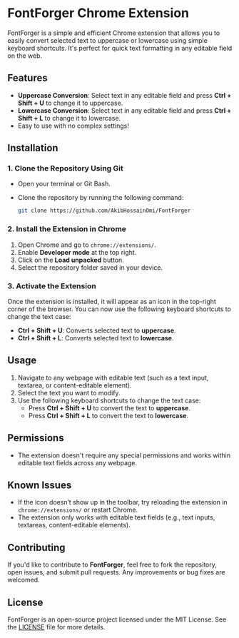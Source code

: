 # FontForger Chrome Extension

FontForger is a simple and efficient Chrome extension that allows you to easily convert selected text to uppercase or lowercase using simple keyboard shortcuts. It's perfect for quick text formatting in any editable field on the web.

## Features
- **Uppercase Conversion**: Select text in any editable field and press **Ctrl + Shift + U** to change it to uppercase.
- **Lowercase Conversion**: Select text in any editable field and press **Ctrl + Shift + L** to change it to lowercase.
- Easy to use with no complex settings!

## Installation

### 1. Clone the Repository Using Git

- Open your terminal or Git Bash.
- Clone the repository by running the following command:

   ```bash
   git clone https://github.com/AkibHossainOmi/FontForger

### 2. Install the Extension in Chrome

1. Open Chrome and go to `chrome://extensions/`.
2. Enable **Developer mode** at the top right.
3. Click on the **Load unpacked** button.
4. Select the repository folder saved in your device.

### 3. Activate the Extension

Once the extension is installed, it will appear as an icon in the top-right corner of the browser. You can now use the following keyboard shortcuts to change the text case:

- **Ctrl + Shift + U**: Converts selected text to **uppercase**.
- **Ctrl + Shift + L**: Converts selected text to **lowercase**.

## Usage

1. Navigate to any webpage with editable text (such as a text input, textarea, or content-editable element).
2. Select the text you want to modify.
3. Use the following keyboard shortcuts to change the text case:
   - Press **Ctrl + Shift + U** to convert the text to **uppercase**.
   - Press **Ctrl + Shift + L** to convert the text to **lowercase**.

## Permissions

- The extension doesn't require any special permissions and works within editable text fields across any webpage.

## Known Issues

- If the icon doesn’t show up in the toolbar, try reloading the extension in `chrome://extensions/` or restart Chrome.
- The extension only works with editable text fields (e.g., text inputs, textareas, content-editable elements).

## Contributing

If you'd like to contribute to **FontForger**, feel free to fork the repository, open issues, and submit pull requests. Any improvements or bug fixes are welcomed.

## License

FontForger is an open-source project licensed under the MIT License. See the [LICENSE](LICENSE) file for more details.

